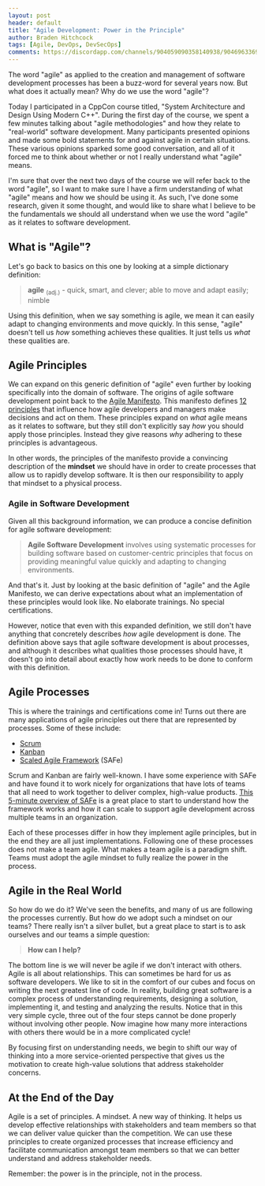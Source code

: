 ```yaml
---
layout: post
header: default
title: "Agile Development: Power in the Principle"
author: Braden Hitchcock
tags: [Agile, DevOps, DevSecOps]
comments: https://discordapp.com/channels/904059090358140938/904696336933339156/1279427674585960489
---
```


The word "agile" as applied to the creation and management of software
development processes has been a buzz-word for several years now. But what does
it actually mean? Why do we use the word "agile"?

Today I participated in a CppCon course titled, "System Architecture and Design
Using Modern C++". During the first day of the course, we spent a few minutes
talking about "agile methodologies" and how they relate to "real-world" software
development. Many participants presented opinions and made some bold statements
for and against agile in certain situations. These various opinions sparked some
good conversation, and all of it forced me to think about whether or not I
really understand what "agile" means.

I'm sure that over the next two days of the course we will refer back to the
word "agile", so I want to make sure I have a firm understanding of what "agile"
means and how we should be using it. As such, I've done some research, given it
some thought, and would like to share what I believe to be the fundamentals we
should all understand when we use the word "agile" as it relates to software
development.

## What is "Agile"?

Let's go back to basics on this one by looking at a simple dictionary
definition:

> **agile** <sub>(adj.)</sub> - quick, smart, and clever; able to move and adapt
> easily; nimble

Using this definition, when we say something is agile, we mean it can easily
adapt to changing environments and move quickly. In this sense, "agile" doesn't
tell us _how_ something achieves these qualities. It just tells us _what_ these
qualities are.

## Agile Principles

We can expand on this generic definition of "agile" even further by looking
specifically into the domain of software. The origins of agile software
development point back to the [Agile Manifesto](https://agilemanifesto.org).
This manifesto defines
[12 principles](https://agilemanifesto.org/principles.html) that influence how
agile developers and managers make decisions and act on them. These principles
expand on _what_ agile means as it relates to software, but they still don't
explicitly say _how_ you should apply those principles. Instead they give
reasons _why_ adhering to these principles is advantageous.

In other words, the principles of the manifesto provide a convincing description
of the **mindset** we should have in order to create processes that allow us to
rapidly develop software. It is then our responsibility to apply that mindset to
a physical process.

### Agile in Software Development

Given all this background information, we can produce a concise definition for
agile software development:

> **Agile Software Development** involves using systematic processes for
> building software based on customer-centric principles that focus on providing
> meaningful value quickly and adapting to changing environments.

And that's it. Just by looking at the basic definition of "agile" and the Agile
Manifesto, we can derive expectations about what an implementation of these
principles would look like. No elaborate trainings. No special certifications.

However, notice that even with this expanded definition, we still don't have
anything that concretely describes _how_ agile development is done. The
definition above says that agile software development is about processes, and
although it describes what qualities those processes should have, it doesn't go
into detail about exactly how work needs to be done to conform with this
definition.

## Agile Processes

This is where the trainings and certifications come in! Turns out there are many
applications of agile principles out there that are represented by processes.
Some of these include:

- [Scrum](https://www.scrum.org/resources/what-is-scrum)
- [Kanban](https://www.atlassian.com/agile/kanban)
- [Scaled Agile Framework](https://www.scaledagileframework.com/) (SAFe)

Scrum and Kanban are fairly well-known. I have some experience with SAFe and
have found it to work nicely for organizations that have lots of teams that all
need to work together to deliver complex, high-value products.
[This 5-minute overview of SAFe](https://www.youtube.com/watch?v=aW2m-BtCJyE) is
a great place to start to understand how the framework works and how it can
scale to support agile development across multiple teams in an organization.

Each of these processes differ in how they implement agile principles, but in
the end they are all just implementations. Following one of these processes does
not make a team agile. What makes a team agile is a paradigm shift. Teams must
adopt the agile mindset to fully realize the power in the process.

## Agile in the Real World

So how do we do it? We've seen the benefits, and many of us are following the
processes currently. But how do we adopt such a mindset on our teams? There
really isn't a silver bullet, but a great place to start is to ask ourselves and
our teams a simple question:

> **How can I help?**

The bottom line is we will never be agile if we don't interact with others.
Agile is all about relationships. This can sometimes be hard for us as software
developers. We like to sit in the comfort of our cubes and focus on writing the
next greatest line of code. In reality, building great software is a complex
process of understanding requirements, designing a solution, implementing it,
and testing and analyzing the results. Notice that in this very simple cycle,
three out of the four steps cannot be done properly without involving other
people. Now imagine how many more interactions with others there would be in a
more complicated cycle!

By focusing first on understanding needs, we begin to shift our way of thinking
into a more service-oriented perspective that gives us the motivation to create
high-value solutions that address stakeholder concerns.

## At the End of the Day

Agile is a set of principles. A mindset. A new way of thinking. It helps us
develop effective relationships with stakeholders and team members so that we
can deliver value quicker than the competition. We can use these principles to
create organized processes that increase efficiency and facilitate communication
amongst team members so that we can better understand and address stakeholder
needs.

Remember: the power is in the principle, not in the process.
